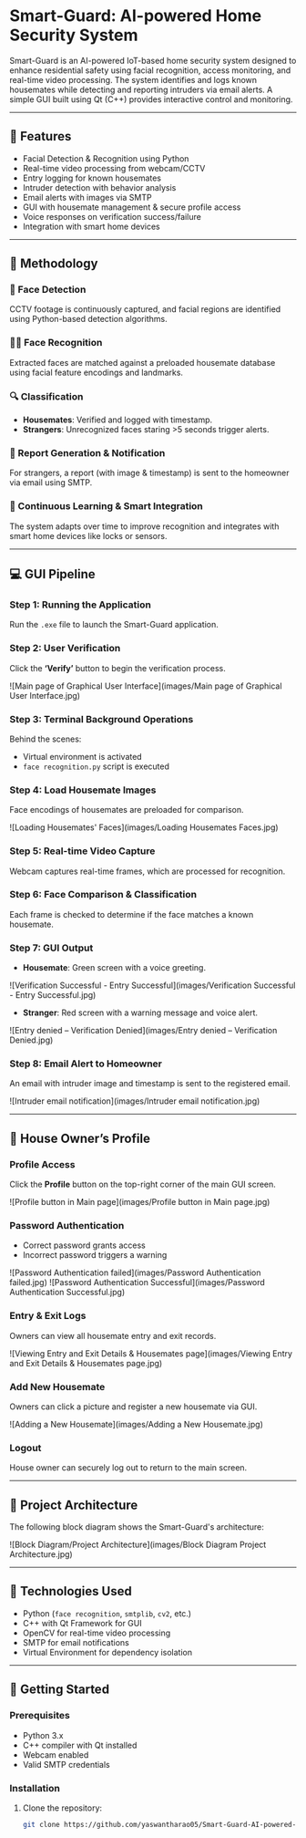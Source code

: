 # Smart-Guard: AI-powered Home Security System

Smart-Guard is an AI-powered IoT-based home security system designed to enhance residential safety using facial recognition, access monitoring, and real-time video processing. The system identifies and logs known housemates while detecting and reporting intruders via email alerts. A simple GUI built using Qt (C++) provides interactive control and monitoring.

---

## 🔧 Features

- Facial Detection & Recognition using Python
- Real-time video processing from webcam/CCTV
- Entry logging for known housemates
- Intruder detection with behavior analysis
- Email alerts with images via SMTP
- GUI with housemate management & secure profile access
- Voice responses on verification success/failure
- Integration with smart home devices

---

## 🧠 Methodology

### 📸 Face Detection
CCTV footage is continuously captured, and facial regions are identified using Python-based detection algorithms.

### 🧑‍🦰 Face Recognition
Extracted faces are matched against a preloaded housemate database using facial feature encodings and landmarks.

### 🔍 Classification

- **Housemates**: Verified and logged with timestamp.
- **Strangers**: Unrecognized faces staring >5 seconds trigger alerts.

### 📩 Report Generation & Notification
For strangers, a report (with image & timestamp) is sent to the homeowner via email using SMTP.

### 🔁 Continuous Learning & Smart Integration
The system adapts over time to improve recognition and integrates with smart home devices like locks or sensors.

---

## 💻 GUI Pipeline

### Step 1: Running the Application

Run the `.exe` file to launch the Smart-Guard application.

### Step 2: User Verification

Click the **‘Verify’** button to begin the verification process.

![Main page of Graphical User Interface](images/Main page of Graphical User Interface.jpg)

### Step 3: Terminal Background Operations

Behind the scenes:
- Virtual environment is activated
- `face recognition.py` script is executed

### Step 4: Load Housemate Images

Face encodings of housemates are preloaded for comparison.

![Loading Housemates' Faces](images/Loading Housemates Faces.jpg)

### Step 5: Real-time Video Capture

Webcam captures real-time frames, which are processed for recognition.

### Step 6: Face Comparison & Classification

Each frame is checked to determine if the face matches a known housemate.

### Step 7: GUI Output

- **Housemate**: Green screen with a voice greeting.

![Verification Successful - Entry Successful](images/Verification Successful - Entry Successful.jpg)

- **Stranger**: Red screen with a warning message and voice alert.

![Entry denied – Verification Denied](images/Entry denied – Verification Denied.jpg)

### Step 8: Email Alert to Homeowner

An email with intruder image and timestamp is sent to the registered email.

![Intruder email notification](images/Intruder email notification.jpg)

---

## 👤 House Owner’s Profile

### Profile Access

Click the **Profile** button on the top-right corner of the main GUI screen.

![Profile button in Main page](images/Profile button in Main page.jpg)

### Password Authentication

- Correct password grants access
- Incorrect password triggers a warning

![Password Authentication failed](images/Password Authentication failed.jpg)
![Password Authentication Successful](images/Password Authentication Successful.jpg)

### Entry & Exit Logs

Owners can view all housemate entry and exit records.

![Viewing Entry and Exit Details & Housemates page](images/Viewing Entry and Exit Details & Housemates page.jpg)

### Add New Housemate

Owners can click a picture and register a new housemate via GUI.

![Adding a New Housemate](images/Adding a New Housemate.jpg)

### Logout

House owner can securely log out to return to the main screen.

---

## 🧱 Project Architecture

The following block diagram shows the Smart-Guard's architecture:

![Block Diagram/Project Architecture](images/Block Diagram Project Architecture.jpg)

---

## 📂 Technologies Used

- Python (`face recognition`, `smtplib`, `cv2`, etc.)
- C++ with Qt Framework for GUI
- OpenCV for real-time video processing
- SMTP for email notifications
- Virtual Environment for dependency isolation

---

## 🚀 Getting Started

### Prerequisites

- Python 3.x
- C++ compiler with Qt installed
- Webcam enabled
- Valid SMTP credentials

### Installation

1. Clone the repository:
   ```bash
   git clone https://github.com/yaswantharao05/Smart-Guard-AI-powered-home-security-system.git
